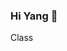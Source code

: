 ### Hi Yang 👋

<!--
**YangZhou-1/YangZhou-1** is a ✨ _special_ ✨ repository because its `README.md` (this file) appears on your GitHub profile.
<<<<<<< HEAD
1. Turing Award known as the Noble Prize in the computer industry.
2. Alan kay  won the 2003 Turing Award for object-oriented programming.
=======
git commit for note is important while needing hand on input
Here are some ideas to get you started:

- 🔭 I’m currently working on ...
- 🌱 I’m currently learning ...
- 👯 I’m looking to collaborate on ...
- 🤔 I’m looking for help with ...
- 💬 Ask me about ...
- 📫 How to reach me: ...
- 😄 Pronouns: ...
- ⚡ Fun fact: ...
-->
Class
